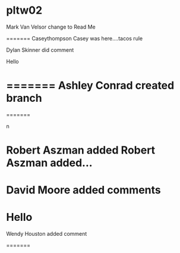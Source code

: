 # pltw02
Mark Van Velsor change to Read Me

=======
 Caseythompson
Casey was here....tacos rule




Dylan Skinner did comment

Hello

=======
Ashley Conrad created branch
=======
=======


n

Robert Aszman added Robert Aszman added...
=======



David Moore added comments
=======

Hello
=======
Wendy Houston added comment

=======



